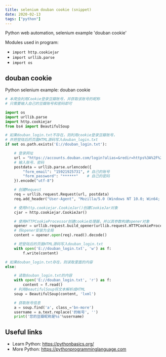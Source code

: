 ```yaml
---
title: selenium douban cookie (snippet)
date: 2020-02-13
tags: ["python"]
---
```

Python web automation, selenium example 'douban cookie'


Modules used in program: 
* `import http.cookiejar`
* `import urllib.parse`
* `import os`

## douban cookie

Python selenium example: douban cookie

```python
# 本爬虫利用Cookie登录豆瓣账号，并获取该账号的昵称
# 只需要输入自己的豆瓣账号和密码即可

import os
import urllib.parse
import http.cookiejar
from bs4 import BeautifulSoup

# 如果douban_login.txt不存在，则利用cookie登录豆瓣账号，
# 并把登陆后的页面HTML源码写入douban_login.txt
if not os.path.exists('E://douban_login.txt'):

    # 登录网址
    url = "https://accounts.douban.com/login?alias=&redir=https%3A%2F%2Fwww.douban.com%2F&source=index_nav&error=1001"
    # 输入账号、密码
    postdata = urllib.parse.urlencode({
        "form_email": "15921925731", # 自己的账号
        "form_password": "******"    # 自己的密码
    }).encode("utf-8")

    # 创建Request
    req = urllib.request.Request(url, postdata)
    req.add_header("User-Agent", "Mozilla/5.0 (Windows NT 10.0; Win64; x64) AppleWebKit/537.36 (KHTML, like Gecko) Chrome/63.0.3239.84 Safari/537.36")

    # 使用http.cookiejar.CookieJar()创建CookieJar对象
    cjar = http.cookiejar.CookieJar()

    # 使用HTTPCookieProcessor创建cookie处理器，并以其参数构建opener对象
    opener = urllib.request.build_opener(urllib.request.HTTPCookieProcessor(cjar))
    # 将opener安装为全局
    content = opener.open(req).read().decode()

    # 把登陆后的页面HTML源码写入douban_login.txt
    with open('E://douban_login.txt', 'w') as f:
        f.write(content)

# 如果douban_login.txt存在，则读取里面的内容
else:

    # 读取douban_login.txt的内容
    with open('E://douban_login.txt', 'r') as f:
        content = f.read()
    # 利用BeautifulSoup将文本解析成HTML
    soup = BeautifulSoup(content, 'lxml')

    # 获取账号信息
    a = soup.find('a', class_='bn-more')
    username = a.text.replace('的帐号', '')
    print('您的豆瓣昵称是%s'%username)

```

## Useful links

- Learn Python: https://pythonbasics.org/
- More Python: https://pythonprogramminglanguage.com
